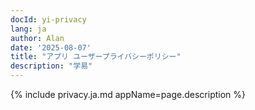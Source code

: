 ```yaml
---
docId: yi-privacy
lang: ja
author: Alan
date: '2025-08-07'
title: "アプリ ユーザープライバシーポリシー"
description: "学易"
---
```


{% include privacy.ja.md appName=page.description %}